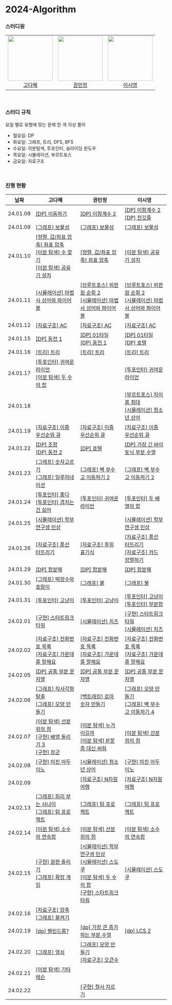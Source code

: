# 2024-Algorithm

### 스터디원

<table>
    <tr>
        <td height="140px" align="center"> <a href="https://github.com/KodaHye">
            <img src="https://avatars.githubusercontent.com/KodaHye" width="140px" /> <br> 고다혜 </a> <br></td>
        <td height="140px" align="center"> <a href="https://github.com/minpaeng">
            <img src="https://avatars.githubusercontent.com/minpaeng" width="140px" /> <br>권민정 </a> <br></td>
        <td height="140px" align="center"> <a href="https://github.com/swy0123">
            <img src="https://avatars.githubusercontent.com/swy0123" width="140px" /> <br> 이시영</a> <br></td>
    </tr>
</table>

<br>


### 스터디 규칙

요일 별로 유형에 맞는 문제 한 개 이상 풀이

* 월요일: DP
* 화요일: 그래프, 트리, DFS, BFS
* 수요일: 이분탐색, 투포인터, 슬라이딩 윈도우
* 목요일: 시뮬레이션, 부르트포스
* 금요일: 자료구조
  

<br>

### 진행 현황

| 날짜     | 고다혜                                                       | 권민정                                                       | 이시영                                                       |
| -------- | ------------------------------------------------------------ | ------------------------------------------------------------ | ------------------------------------------------------------ |
| 24.01.08 | [[DP] 이동하기](https://www.acmicpc.net/problem/11048)       | [[DP] 이항계수 2](https://www.acmicpc.net/problem/11051)     | [[DP] 이항계수 2](https://www.acmicpc.net/problem/11051)<br />[[DP] 전깃줄](https://www.acmicpc.net/problem/2565) |
| 24.01.09 | [[그래프] 보물섬](https://www.acmicpc.net/problem/2589)      | [[그래프] 보물섬](https://www.acmicpc.net/problem/2589)      | [[그래프] 보물섬](https://www.acmicpc.net/problem/2589)      |
| 24.01.10 | [[정렬, 값/좌표 압축] 좌표 압축](https://www.acmicpc.net/problem/18870)<br />[[이분 탐색] 수 찾기](https://www.acmicpc.net/problem/1920)<br />[[이분 탐색] 공유기 설치](https://www.acmicpc.net/problem/2110) | [[정렬, 값/좌표 압축] 좌표 압축](https://www.acmicpc.net/problem/18870) | [[이분 탐색] 공유기 설치](https://www.acmicpc.net/problem/2110) |
| 24.01.11 | [[시뮬레이션] 마법사 상어와 파이어볼](https://www.acmicpc.net/problem/20056) | [[브루트포스] 외판원 순회 2](https://www.acmicpc.net/problem/10971)<br />[[시뮬레이션] 마법사 상어와 파이어볼](https://www.acmicpc.net/problem/20056) | [[브루트포스] 외판원 순회 2](https://www.acmicpc.net/problem/10971)<br />[[시뮬레이션] 마법사 상어와 파이어볼](https://www.acmicpc.net/problem/20056) |
| 24.01.12 | [[자료구조] AC](https://www.acmicpc.net/problem/5430)        | [[자료구조] AC](https://www.acmicpc.net/problem/5430)        | [[자료구조] AC](https://www.acmicpc.net/problem/5430)        |
| 24.01.15 | [[DP] 동전 1](https://www.acmicpc.net/problem/2293)          | [[DP] 01타일](https://www.acmicpc.net/problem/1904)<br />[[DP] 동전 1](https://www.acmicpc.net/problem/2293) | [[DP] 01타일](https://www.acmicpc.net/problem/1904)<br />[[DP] 호텔](https://www.acmicpc.net/problem/1106) |
| 24.01.16 | [[트리] 트리](https://www.acmicpc.net/problem/4803)          | [[트리] 트리](https://www.acmicpc.net/problem/4803)          | [[트리] 트리](https://www.acmicpc.net/problem/4803)          |
| 24.01.17 | [[투포인터] 귀여운 라이언](https://www.acmicpc.net/problem/15565)<br />[[이분 탐색] 두 수의 합](https://www.acmicpc.net/problem/9024) |                                                              | [[투포인터] 귀여운 라이언](https://www.acmicpc.net/problem/15565) |
| 24.01.18 |                                                              |                                                              | [[부르트포스] 차이를 최대](https://www.acmicpc.net/problem/10819)<br />[[시뮬레이션] 청소년 상어](https://www.acmicpc.net/problem/19236) |
| 24.01.19 | [[자료구조] 이중 우선순위 큐](https://www.acmicpc.net/problem/7662) | [[자료구조] 이중 우선순위 큐](https://www.acmicpc.net/problem/7662) | [[자료구조] 이중 우선순위 큐](https://www.acmicpc.net/problem/7662) |
| 24.01.22 | [[DP] 조합](https://www.acmicpc.net/problem/2407)<br />[[DP] 동전 2](https://www.acmicpc.net/problem/2294) | [[DP] 호텔](https://www.acmicpc.net/problem/1106)            | [[DP] 가장 긴 바이토닉 부분 수열](https://www.acmicpc.net/problem/11054) |
| 24.01.23 | [[그래프] 숫자고르기](https://www.acmicpc.net/problem/2668)<br />[[그래프] 일루미네이션](https://www.acmicpc.net/problem/5547) | [[그래프] 벽 부수고 이동하기 2](https://www.acmicpc.net/problem/14442) | [[그래프] 벽 부수고 이동하기 2](https://www.acmicpc.net/problem/14442) |
| 24.01.24 | [[투포인터] 좋다](https://www.acmicpc.net/problem/1253)<br />[[투포인터] 겹치는 건 싫어](https://www.acmicpc.net/problem/20922) | [[투포인터] 귀여운 라이언](https://www.acmicpc.net/problem/15565) | [[투포인터] 두 배열의 합](https://www.acmicpc.net/problem/2143) |
| 24.01.25 | [[시뮬레이션] 학부 연구생 민상](https://www.acmicpc.net/problem/21922) |                                                              | [[시뮬레이션] 학부 연구생 민상](https://www.acmicpc.net/problem/21922) |
| 24.01.26 | [[자료구조] 풍선 터뜨리기](https://www.acmicpc.net/problem/2346) | [[자료구조] 후위 표기식](https://www.acmicpc.net/problem/1918) | [[자료구조] 풍선 터뜨리기](https://www.acmicpc.net/problem/2346)<br />[[자료구조] 카드 정렬하기](https://www.acmicpc.net/problem/1715) |
| 24.01.29 | [[DP] 합분해](https://www.acmicpc.net/problem/2225)          | [[DP] 합분해](https://www.acmicpc.net/problem/2225)          | [[DP] 합분해](https://www.acmicpc.net/problem/2225)          |
| 24.01.30 | [[그래프] 떡장수와 호랑이](https://www.acmicpc.net/problem/16432) | [[그래프] 불](https://www.acmicpc.net/problem/5427)          | [[그래프] 불](https://www.acmicpc.net/problem/5427)          |
| 24.01.31 | [[투포인터] 고냥이](https://www.acmicpc.net/problem/16472)   | [[투포인터] 고냥이](https://www.acmicpc.net/problem/16472)   | [[투포인터] 고냥이](https://www.acmicpc.net/problem/16472)<br />[[투포인터] 부분합](https://www.acmicpc.net/problem/1806) |
| 24.02.01 | [[구현] 스타트링크 타워](https://www.acmicpc.net/problem/1089) | [[시뮬레이션] 치즈](https://www.acmicpc.net/problem/2636)    | [[구현] 스타트링크 타워](https://www.acmicpc.net/problem/1089)<br />[[시뮬레이션] 치즈](https://www.acmicpc.net/problem/2636) |
| 24.02.02 | [[자료구조] 전화번호 목록](https://www.acmicpc.net/problem/5052)<br />[[자료구조] 가운데를 말해요](https://www.acmicpc.net/problem/1655) | [[자료구조] 전화번호 목록](https://www.acmicpc.net/problem/5052)<br />[[자료구조] 가운데를 말해요](https://www.acmicpc.net/problem/1655) | [[자료구조] 전화번호 목록](https://www.acmicpc.net/problem/5052)<br />[[자료구조] 가운데를 말해요](https://www.acmicpc.net/problem/1655) |
| 24.02.05 | [[DP] 공통 부분 문자열](https://www.acmicpc.net/problem/5582) | [[DP] 공통 부분 문자열](https://www.acmicpc.net/problem/5582) | [[DP] 공통 부분 문자열](https://www.acmicpc.net/problem/5582) |
| 24.02.06 | [[그래프] 직사각형 탈출](https://www.acmicpc.net/problem/16973)<br />[[그래프] 모양 만들기](https://www.acmicpc.net/problem/16932) | [[백트래킹] 로마 숫자 만들기](https://www.acmicpc.net/problem/16922) | [[그래프] 모양 만들기](https://www.acmicpc.net/problem/16932)<br />[[그래프] 벽 부수고 이동하기 4](https://www.acmicpc.net/problem/16946) |
| 24.02.07 | [[이분 탐색] 선분 위의 점](https://www.acmicpc.net/problem/11663)<br />[[구현] 배열 돌리기 3](https://www.acmicpc.net/problem/16935)<br />[[구현] 장군](https://www.acmicpc.net/problem/16509) | [[이분 탐색] 누가 이길까](https://www.acmicpc.net/problem/28449)<br/>[[이분 탐색] IF문 좀 대신 써줘](https://www.acmicpc.net/problem/19637) | [[이분 탐색] 선분 위의 점](https://www.acmicpc.net/problem/11663) |
| 24.02.08 | [[구현] 미친 아두이노](https://www.acmicpc.net/problem/8972) | [[시뮬레이션] 청소년 상어](https://www.acmicpc.net/problem/19236) | [[구현] 미친 아두이노](https://www.acmicpc.net/problem/8972) |
| 24.02.09 |                                                              | [[자료구조] N차원 여행](https://www.acmicpc.net/problem/12867) | [[자료구조] N차원 여행](https://www.acmicpc.net/problem/12867) |
| 24.02.13 | [[그래프] 피리 부는 사나이](https://www.acmicpc.net/problem/16724)<br />[[그래프] 텀 프로젝트](https://www.acmicpc.net/problem/9466)<br /> | [[그래프] 텀 프로젝트](https://www.acmicpc.net/problem/9466) | [[그래프] 텀 프로젝트](https://www.acmicpc.net/problem/9466) |
| 24.02.14 | [[이분 탐색] 소수의 연속합](https://www.acmicpc.net/problem/1644) | [[이분 탐색] 선분 위의 점](https://www.acmicpc.net/problem/11663) | [[이분 탐색] 소수의 연속합](https://www.acmicpc.net/problem/1644) |
| 24.02.15 | [[구현] 원판 돌리기](https://www.acmicpc.net/problem/17822)<br />[[그래프] 확장 게임](https://www.acmicpc.net/problem/16920) | [[시뮬레이션] 학부 연구생 민상](https://www.acmicpc.net/problem/21922)<br /> [[시뮬레이션] 스도쿠](https://www.acmicpc.net/problem/2239)<br /> [[이분 탐색] 두 수의 합](https://www.acmicpc.net/problem/9024)<br /> [[구현] 스타트링크 타워](https://www.acmicpc.net/problem/1089) | [[시뮬레이션] 스도쿠](https://www.acmicpc.net/problem/2239)  |
| 24.02.16 | [[자료구조] 압축](https://www.acmicpc.net/problem/1662)<br />[[그래프] 불켜기](https://www.acmicpc.net/problem/11967) |                                                              |                                                              |
| 24.02.19 | [[dp] 팰린드롬?](https://www.acmicpc.net/problem/10942)      | [[dp] 가장 큰 증가하는 부분 수열](https://www.acmicpc.net/problem/11055) | [[dp] LCS 2](https://www.acmicpc.net/problem/9252)           |
| 24.02.20 | [[그래프] 열쇠](https://www.acmicpc.net/problem/9328)        | [[그래프] 모양 만들기](https://www.acmicpc.net/problem/16932)<br /> [[자료구조] 오큰수](https://www.acmicpc.net/source/73691120) |                                                              |
| 24.02.21 | [[이분 탐색] 기타 레슨](https://www.acmicpc.net/problem/2343) |                                                              |                                                              |
| 24.02.22 |  | [[구현] 철사 자르기](https://www.acmicpc.net/problem/2459) | |

